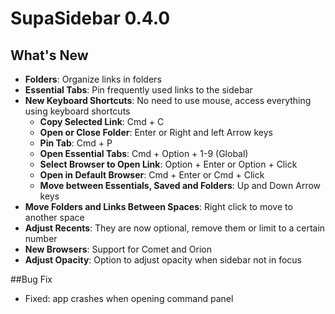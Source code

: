 # SupaSidebar 0.4.0

## What's New
- **Folders**: Organize links in folders
- **Essential Tabs**: Pin frequently used links to the sidebar
- **New Keyboard Shortcuts**: No need to use mouse, access everything using keyboard shortcuts
  - **Copy Selected Link**: Cmd + C
  - **Open or Close Folder**: Enter or Right and left Arrow keys
  - **Pin Tab**: Cmd + P
  - **Open Essential Tabs**: Cmd + Option + 1-9 (Global)
  - **Select Browser to Open Link**: Option + Enter or Option + Click
  - **Open in Default Browser**: Cmd + Enter or Cmd + Click
  - **Move between Essentials, Saved and Folders**: Up and Down Arrow keys
- **Move Folders and Links Between Spaces**: Right click to move to another space
- **Adjust Recents**: They are now optional, remove them or limit to a certain number
- **New Browsers**: Support for Comet and Orion
- **Adjust Opacity**: Option to adjust opacity when sidebar not in focus

##Bug Fix
- Fixed: app crashes when opening command panel
